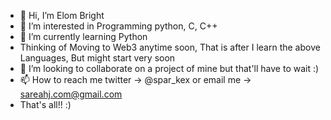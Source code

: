 - 👋 Hi, I’m Elom Bright
- 👀 I’m interested in Programming python, C, C++
- 🌱 I’m currently learning Python
- Thinking of Moving to Web3 anytime soon, That is after I learn the above Languages, But might start very soon
- 💞️ I’m looking to collaborate on a project of mine but that'll have to wait :) 
- 📫 How to reach me twitter -> @spar_kex or email me -> sareahj.com@gmail.com
- That's all!! :)
<!---
Cakezero/Cakezero is a ✨ special ✨ repository because its `README.md` (this file) appears on your GitHub profile.
You can click the Preview link to take a look at your changes.
--->
